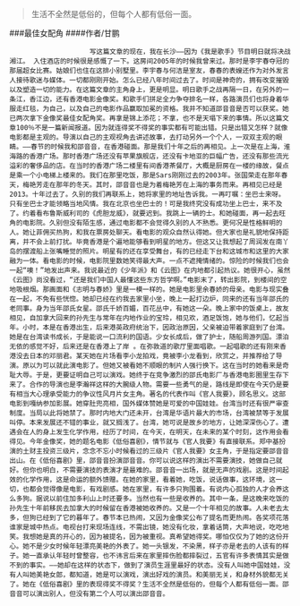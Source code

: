 > 生活不全然是低俗的，但每个人都有低俗一面。

###最佳女配角
####作者/甘鹏

						写这篇文章的现在，我在长沙——因为《我是歌手》节目明日就将决战湘江。 入住酒店的时候很是感慨了一下。这房间2005年的时候我曾来过。那时是李宇春夺冠的那届超女比赛。姑娘们也住在这排小别墅里。李宇春与何洁是室友，春春的表嫂还作为对外发言人接待歌迷与媒体。一切都刚刚开始。怎么已经八年时间过去了。时间是神奇的，拥有改变摧毁以及塑造一切的能力。在这篇文章的主角身上，更是明显。明日歌手之战再隔一日，在另外的一条江，香江边，还有香港电影金像奖。和歌手们拼足全力争夺排名一样，各路演员们也将身着华服走红毯，为自己，以及自己的电影作品赢取加冕的资格。我并不知道邵音音是否可以获奖。她已两次拿下金像奖最佳女配角奖。再拿是锦上添花；不拿，也不是天塌下来的事情。所以这篇文章100％不是一篇新闻报道。因为就连得奖不得奖的事实都有可能出错。只是出错又怎样？就像电影都是主观的。导演以自己的主观视角去讲述故事，去打动另外一个个人，一双双主观的眼睛。——春节的时候我和邵音音，在香港碰面。那是我们十年之后的再相见。上一次是在上海，淮海路的香港广场。那时香港广场还没有苹果旗舰店，还没有卡地亚的巨幅广告，还没有那些流光溢彩的奢侈品的店。在当时的香港广场二楼里有间香港茶餐厅，大概是厨房在一楼的缘故，餐点是乘一个小电梯上楼来的。我们在那里吃饭，那是Sars刚刚过去的2003年。张国荣走在那年春天，梅艳芳走在那年的冬天。其时，邵音音也是为着梅艳芳在上海的事务而来。再相见已经是2013。十年过去了。久别的我们再联系上，她将家里的地址告诉我。一再叮嘱：坐巴士来呀。只有坐巴士才能领略当地风情。我在北京也坐巴士的！可是我终究没有成功坐上巴士，来不及了。约着看布鲁斯威利司的《虎胆龙威》，就要迟到。我跳上一辆的士。和她碰面，再一起去旺角的电影院。久别但没有陌生感，通过电影都不会觉得久别的人不熟悉。更何况是性格鲜明的人。她让菲佣买热狗，和我在票房处聊天。看电影的观众自然认得她。但大家也是礼貌地保持距离，并不会上前打扰。毕竟香港是个遍地能够看到明星的地方。但这又让我想起了周润发在南丫岛的摆渡船上张嘴睡觉的照片。明星有的还在享受舞台，有的已经走下台和这城市和这里的大家融为一体。看电影的时候，电影院里数她笑得最大声。一点不遮掩情绪的。惊险的时候我们也会一起“噢！”地发出声来。我说最近的《少年派》和《云图》在内地都引起热议。她很开心，虽然《云图》尚没看过，“还是我们中国人最懂这些东方哲学啊。”电影末了，转出影院，到楼间的空地吸根烟。那画面和《志明与春娇》里是一模一样的。她是电影里余春娇的母亲。电影与现实叠在一起，不免有些恍惚。她却已经在约我去家里小坐，晚上一起打边炉，同来的还有当年邵氏的老同事。身为当年邵氏女星。邵氏千娇百媚，百花丛中，有她这一朵。晚上家中的饭桌上，故友相见，自加拿大回来的孙先生与常年在内地作业的宝玲，相见欢，酒足饭饱，她与他们，忆起当年。小时，本是在香港出生，后来港英政府统治下，因政治原因，父亲被迫带着家庭到了台湾。她是在台湾读书成长，于是能说一口流利的国语。少女长成后，做了护士，随船周游列国。漂泊无依的感觉不好，后来还是在香港上了岸 。在弥敦道的歌厅里面唱歌。一起唱歌的还有刚来香港没去日本的邓丽君。某天她在片场看李小龙拍戏，竟被李小龙看到，欣赏之，并推荐给了导演。原以为可以就此演电影了。但她又被看她不顺眼的制片人强行换下。这在当时的她看来是奇耻大辱。于是，更要证明自己可以演戏。她终于在竞争激烈的邵氏电影厂与香港电影圈里生存下来了。合作的导演也是李瀚祥这样的大腕级人物。需要一些勇气的是，路线是即使在今天仍是要有相当大心理承受能力的争议性风月片女主角。著名的代表作叫《官人我要》，顾名思义。这部电影到嘎纳参加影展。她穿肚兜亮相，国外媒体赞她是可爱的中国娃娃。台湾当时还有很严审查制度。当局以此将她禁了。那时内地大门还未开，台湾是华语片最大的市场，台湾被禁等于发展叫停。本来发展还不错的事业，就又搁浅了。台湾，她可说是故乡的地方，让她深深伤心了。遭遇会在人的身上发生化学作用，经历了时间，在今天，在明天，在未来的某个时刻，这作用会看得见。今年金像奖，她的题名电影《低俗喜剧》，情节就与《官人我要》有直接联系。郑中基扮演的土财主投资三级片，念念不忘小时候看过的三级片《官人我要》女主角，于是指定要邵音音出山。在《低俗喜剧》里，邵音音扮演邵音音。你可以说这样的演出不需要演技，她做自己就好。但你也明白，不需要演技的表演才是最难的。邵音音一出场，就是无声的戏剧。这是时间起效的化学作用，这是命运的额外馈赠。在她的家里，看着她，吃饭，说话做事，这环境，这一切，也都会觉得像是电影，有戏剧感。她在家里，有许多只狗围着。有说内心孤独的人才会养这么多狗。据说以前住加多利山上时还要多。当然也有一些是收养的。其中一条，是这晚来吃饭的孙先生十年前移民去加拿大的时候留在香港被她收养的。又是一个十年相见的故事。人未老去太多，但狗已经到了它的暮年了。春节本已热闹，又因为金像奖公布了提名而更热闹。各奖项花落谁家是城中热点。电视台打来现场连线，不需出镜，她没有化妆，拿着话筒，大声地说，吃吃地笑。我想她是真的开心的，因为被提名，因为被重视。真希望她得奖。哪怕仅仅为了她的这份开心。她不是少女时候年轻漂亮美艳的外表了。她一头银发，不染黑，样子亦是老去的人该有的样子。她一直承认年轻时曾整容，也不讳言后来在家里摔伤脸都摔裂过，五官有许多表情其实是做不到的事实。——她却在这样的状态下，做到了演员生涯里最好的状态。没有人叫她中国娃娃，没有人叫她美艳女郎，都知道，她是可以演戏，演出好戏的演员。和美丽无关，和身材外貌都无关了。她在《低俗喜剧》里的表现得奖不得奖？生活不全然是低俗的，但每个人都有低俗一面。邵音音可以演出别人，但没有第二个人可以演出邵音音。			  		